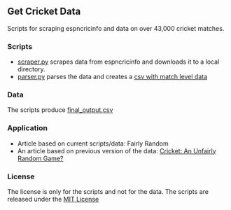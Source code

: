 ## Get Cricket Data

Scripts for scraping espncricinfo and data on over 43,000 cricket matches.

### Scripts

* [scraper.py](scripts/scraper.py) scrapes data from espncricinfo and downloads it to a local directory.
* [parser.py](scripts/parser.py) parses the data and creates a [csv with match level data](data/final_output.csv)

### Data

The scripts produce [final_output.csv](data/final_output.csv)

### Application
* Article based on current scripts/data: Fairly Random
* An article based on previous version of the data: [Cricket: An Unfairly Random Game?](http://gbytes.gsood.com/2011/05/07/cricket-an-unfairly-random-game/)

### License

The license is only for the scripts and not for the data. The scripts are released under the [MIT License](License.md)
